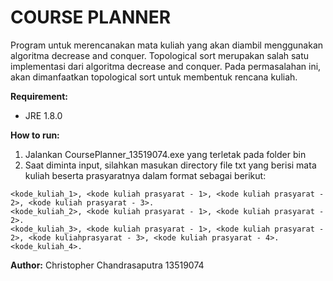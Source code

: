 # COURSE PLANNER
Program untuk merencanakan mata kuliah yang akan diambil menggunakan algoritma decrease and conquer. Topological sort merupakan salah satu implementasi dari algoritma decrease and conquer. Pada permasalahan ini, akan dimanfaatkan topological sort untuk membentuk rencana kuliah.

**Requirement:**
* JRE 1.8.0

**How to run:**
1. Jalankan CoursePlanner_13519074.exe yang terletak pada folder bin
2. Saat diminta input, silahkan masukan directory file txt yang berisi mata kuliah beserta prasyaratnya dalam format sebagai berikut:
```
<kode_kuliah_1>, <kode kuliah prasyarat - 1>, <kode kuliah prasyarat - 2>, <kode kuliah prasyarat - 3>.
<kode_kuliah_2>, <kode kuliah prasyarat - 1>, <kode kuliah prasyarat - 2>.
<kode_kuliah_3>, <kode kuliah prasyarat - 1>, <kode kuliah prasyarat - 2>, <kode kuliahprasyarat - 3>, <kode kuliah prasyarat - 4>.
<kode_kuliah_4>.
```

**Author:**
Christopher Chandrasaputra
13519074
